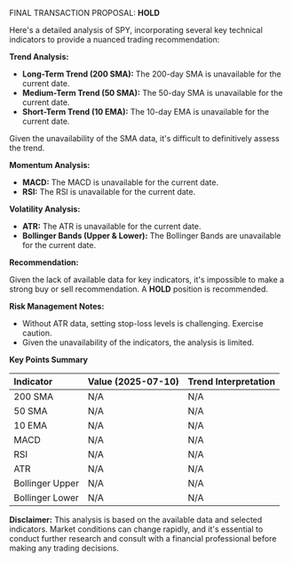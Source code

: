 FINAL TRANSACTION PROPOSAL: **HOLD**

Here's a detailed analysis of SPY, incorporating several key technical indicators to provide a nuanced trading recommendation:

**Trend Analysis:**

*   **Long-Term Trend (200 SMA):** The 200-day SMA is unavailable for the current date.
*   **Medium-Term Trend (50 SMA):** The 50-day SMA is unavailable for the current date.
*   **Short-Term Trend (10 EMA):** The 10-day EMA is unavailable for the current date.

Given the unavailability of the SMA data, it's difficult to definitively assess the trend.

**Momentum Analysis:**

*   **MACD:** The MACD is unavailable for the current date.
*   **RSI:** The RSI is unavailable for the current date.

**Volatility Analysis:**

*   **ATR:** The ATR is unavailable for the current date.
*   **Bollinger Bands (Upper & Lower):** The Bollinger Bands are unavailable for the current date.

**Recommendation:**

Given the lack of available data for key indicators, it's impossible to make a strong buy or sell recommendation. A **HOLD** position is recommended.

**Risk Management Notes:**

*   Without ATR data, setting stop-loss levels is challenging. Exercise caution.
*   Given the unavailability of the indicators, the analysis is limited.

**Key Points Summary**

| Indicator       | Value (2025-07-10) | Trend Interpretation                                                                                                                                                                                              |
| :-------------- | :----------------- | :---------------------------------------------------------------------------------------------------------------------------------------------------------------------------------------------------------------- |
| 200 SMA         | N/A               | N/A                                                                                                                                                                                                             |
| 50 SMA          | N/A               | N/A                                                                                                                                                                                                             |
| 10 EMA          | N/A               | N/A                                                                                                                                                                                                             |
| MACD            | N/A               | N/A                                                                                                                                                                                                             |
| RSI             | N/A               | N/A                                                                                                                                                                                                             |
| ATR             | N/A               | N/A                                                                                                                                                                                                             |
| Bollinger Upper | N/A               | N/A                                                                                                                                                                                                             |
| Bollinger Lower | N/A               | N/A                                                                                                                                                                                                             |

**Disclaimer:** This analysis is based on the available data and selected indicators. Market conditions can change rapidly, and it's essential to conduct further research and consult with a financial professional before making any trading decisions.